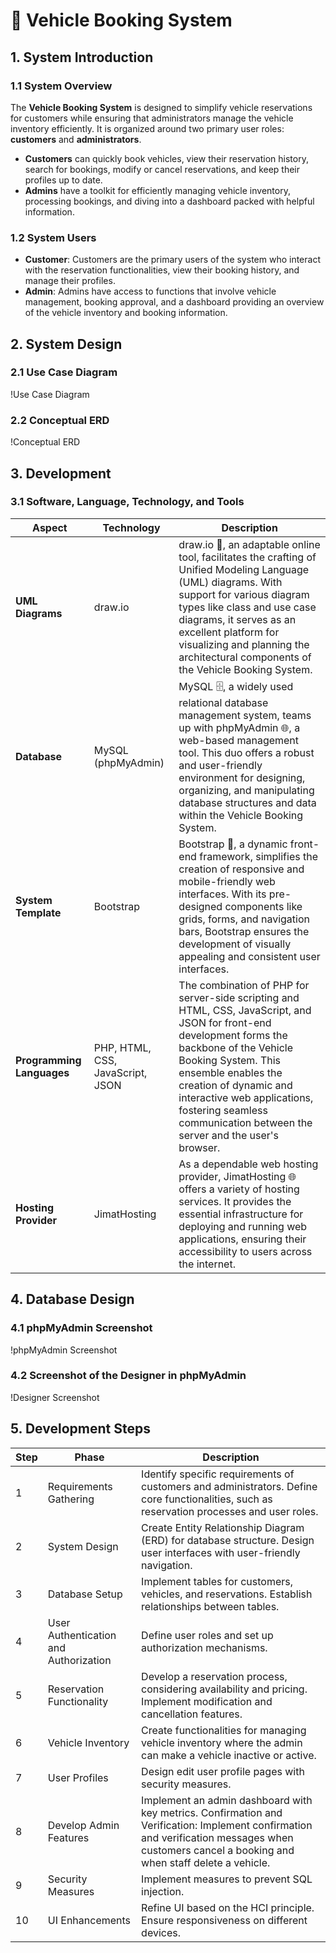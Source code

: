 # 🚗 Vehicle Booking System

## 1. System Introduction

### 1.1 System Overview
The **Vehicle Booking System** is designed to simplify vehicle reservations for customers while ensuring that administrators manage the vehicle inventory efficiently. It is organized around two primary user roles: **customers** and **administrators**.

- **Customers** can quickly book vehicles, view their reservation history, search for bookings, modify or cancel reservations, and keep their profiles up to date.
- **Admins** have a toolkit for efficiently managing vehicle inventory, processing bookings, and diving into a dashboard packed with helpful information.

### 1.2 System Users
- **Customer**: Customers are the primary users of the system who interact with the reservation functionalities, view their booking history, and manage their profiles.
- **Admin**: Admins have access to functions that involve vehicle management, booking approval, and a dashboard providing an overview of the vehicle inventory and booking information.

## 2. System Design

### 2.1 Use Case Diagram
!Use Case Diagram

### 2.2 Conceptual ERD
!Conceptual ERD

## 3. Development

### 3.1 Software, Language, Technology, and Tools

| Aspect              | Technology      | Description |
|---------------------|-----------------|-------------|
| **UML Diagrams**    | draw.io         | draw.io 🎨, an adaptable online tool, facilitates the crafting of Unified Modeling Language (UML) diagrams. With support for various diagram types like class and use case diagrams, it serves as an excellent platform for visualizing and planning the architectural components of the Vehicle Booking System. |
| **Database**        | MySQL (phpMyAdmin) | MySQL 🗄️, a widely used relational database management system, teams up with phpMyAdmin 🌐, a web-based management tool. This duo offers a robust and user-friendly environment for designing, organizing, and manipulating database structures and data within the Vehicle Booking System. |
| **System Template** | Bootstrap       | Bootstrap 🎨, a dynamic front-end framework, simplifies the creation of responsive and mobile-friendly web interfaces. With its pre-designed components like grids, forms, and navigation bars, Bootstrap ensures the development of visually appealing and consistent user interfaces. |
| **Programming Languages** | PHP, HTML, CSS, JavaScript, JSON | The combination of PHP for server-side scripting and HTML, CSS, JavaScript, and JSON for front-end development forms the backbone of the Vehicle Booking System. This ensemble enables the creation of dynamic and interactive web applications, fostering seamless communication between the server and the user's browser. |
| **Hosting Provider** | JimatHosting   | As a dependable web hosting provider, JimatHosting 🌐 offers a variety of hosting services. It provides the essential infrastructure for deploying and running web applications, ensuring their accessibility to users across the internet. |

## 4. Database Design

### 4.1 phpMyAdmin Screenshot
!phpMyAdmin Screenshot

### 4.2 Screenshot of the Designer in phpMyAdmin
!Designer Screenshot

## 5. Development Steps

| Step | Phase                  | Description |
|------|------------------------|-------------|
| 1    | Requirements Gathering | Identify specific requirements of customers and administrators. Define core functionalities, such as reservation processes and user roles. |
| 2    | System Design          | Create Entity Relationship Diagram (ERD) for database structure. Design user interfaces with user-friendly navigation. |
| 3    | Database Setup         | Implement tables for customers, vehicles, and reservations. Establish relationships between tables. |
| 4    | User Authentication and Authorization | Define user roles and set up authorization mechanisms. |
| 5    | Reservation Functionality | Develop a reservation process, considering availability and pricing. Implement modification and cancellation features. |
| 6    | Vehicle Inventory      | Create functionalities for managing vehicle inventory where the admin can make a vehicle inactive or active. |
| 7    | User Profiles          | Design edit user profile pages with security measures. |
| 8    | Develop Admin Features | Implement an admin dashboard with key metrics. Confirmation and Verification: Implement confirmation and verification messages when customers cancel a booking and when staff delete a vehicle. |
| 9    | Security Measures      | Implement measures to prevent SQL injection. |
| 10   | UI Enhancements        | Refine UI based on the HCI principle. Ensure responsiveness on different devices. |
